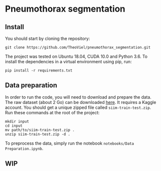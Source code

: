 # Pneumothorax segmentation

## Install

You should start by cloning the repository:
```
git clone https://github.com/TheoViel/pneumothorax_segmentation.git
```

The project was tested on Ubuntu 18.04, CUDA 10.0 and Python 3.6.
To install the dependencies in a virtual environment using pip, run:
```
pip install -r requirements.txt
```

## Data preparation

In order to run the code, you will need to download and prepare the data.
The raw dataset (about 2 Go) can be downloaded [here](https://www.kaggle.com/seesee/siim-train-test). It requires a Kaggle account.
You should get a unique zipped file called `siim-train-test.zip`. Run these commands at the root of the project:
```
mkdir input
cd input
mv path/to/siim-train-test.zip .
unzip siim-train-test.zip -d .
```

To preprocess the data, simply run the notebook `notebooks/Data Preparation.ipynb`.

## WIP
